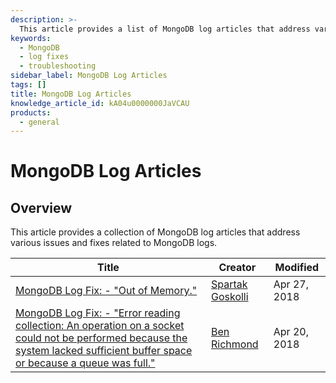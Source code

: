 ```yaml
---
description: >-
  This article provides a list of MongoDB log articles that address various issues and fixes related to MongoDB logs.
keywords:
  - MongoDB
  - log fixes
  - troubleshooting
sidebar_label: MongoDB Log Articles
tags: []
title: MongoDB Log Articles
knowledge_article_id: kA04u0000000JaVCAU
products:
  - general
---
```


# MongoDB Log Articles

## Overview

This article provides a collection of MongoDB log articles that address various issues and fixes related to MongoDB logs.

| Title                                                                                                                                                                                                 | Creator                | Modified      |
|-------------------------------------------------------------------------------------------------------------------------------------------------------------------------------------------------------|------------------------|---------------|
| [MongoDB Log Fix: - "Out of Memory."](https://kb.netwrix.com/8211)                                                                                                                                 | [Spartak Goskolli](https://kb.netwrix.com/people/557058:060d7ab9-dd82-46a6-8900-ee0816cf4652?ref=confluence) | Apr 27, 2018  |
| [MongoDB Log Fix: - "Error reading collection: An operation on a socket could not be performed because the system lacked sufficient buffer space or because a queue was full."](https://kb.netwrix.com/8156) | [Ben Richmond](https://kb.netwrix.com/people/557058:3b236370-f6d9-49c8-97bd-3e5964f25e8b?ref=confluence) | Apr 20, 2018  |